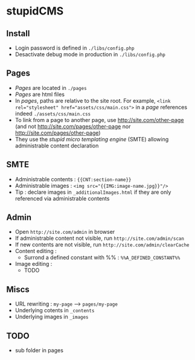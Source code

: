 stupidCMS
=========

Install
-------
- Login password is defined in `./libs/config.php`
- Desactivate debug mode in production in `./libs/config.php`

Pages
-----
- _Pages_ are located in `./pages`
- _Pages_ are html files
- In _pages_, paths are relative to the site root. For example, `<link rel="stylesheet" href="assets/css/main.css">` in a _page_ references indeed `./assets/css/main.css`
- To link from a page to another page, use http://site.com/other-page (and not http://site.com/pages/other-page nor http://site.com/pages/other-page)
- They use the _stupid micro templating engine_ (SMTE) allowing administrable content declaration

SMTE
----
- Administrable contents : `{{CNT:section-name}}`
- Administrable images : `<img src="{{IMG:image-name.jpg}}"/>`
- Tip : declare images in `_additionalImages.html` if they are only referenced via administrable contents

Admin
-----
- Open `http://site.com/admin` in browser
- If administrable content not visible, run `http://site.com/admin/scan`
- If new contents are not visible, run `http://site.com/admin/clearCache`
- Content editing : 
	- Surrond a defined constant with %% : `%%A_DEFINED_CONSTANT%%`
- Image editing : 
	- TODO

Miscs
-----
- URL rewriting : `my-page` --> `pages/my-page`
- Underlying cotents in `_contents`
- Underlying images in `_images`

TODO
----
- sub folder in pages